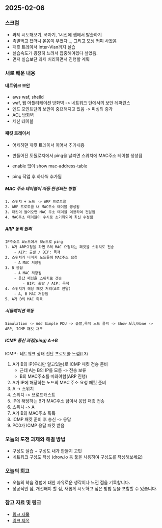 ## 2025-02-06

### 스크럼
- 과제 시도해보기, 푹자기, 1시전에 젭에서 탈출하기
- 족발먹고 잤더니 온몸이 부었다…, 그리고 모닝 커피 사왔음
- 패킷 트레이서 Inter-Vlan까지 실습
- 실습속도가 굉장히 느려서 집중해야겠다 싶었음.
- 먼저 실습보단 과제 처리하면서 진행할 계획

### 새로 배운 내용
#### 네트워크 보안
- aws waf, sheild
- waf, 웹 어플리케이션 방화벽 -> 네트워크 단에서의 보안 레퍼런스
- 엔드 포인트단의 보안이 중요해지고 있음 -> 피싱의 증가
- ACL 방화벽
- 세션 테이블

#### 패킷 트레이서
- 어제하던 패킷 트레이서 이어서 추가내용
- 만들어진 토폴로지에서 ping을 날리면 스위치에 MAC주소 테이블 생성됨

- enable 없이 show mac-address-table
- ping 작업 후 하나씩 추가됨
##### MAC 주소 테이블이 자동 완성되는 방법
    1. 스위치 + 노드 -> ARP 프로토콜
    2. ARP 프로토콜 내 MAC주소 테이블 생성됨
    3. 패킷이 들어오면 MAC 주소 테이블 이용하여 전달됨
    4. MAC주소 테이블이 수시로 초기화되며 최신 수정됨

##### ARP 동작 원리
    IP주소로 A노드에서 B노드로 ping
    1. A가 ARP요청을 하면 B의 MAC 요청하는 패킷을 스위치로 전송
        - AIP: 출발 / BIP: 목적
    2. 스위치가 나머지 노드들에 MAC주소 요청
        - A MAC 저장됨
    3. B 응답
        - A MAC 저장됨
        - 응답 패킷을 스위치로 전송
            - BIP: 출발 / AIP: 목적
    4. 스위치가 해당 패킷 처리(A로 전달)
        - A, B MAC 저장됨
    5. A가 B의 MAC 획득
##### 시뮬레이션 작동
    Simulation -> Add Simple PDU -> 출발,목적 노드 클릭 -> Show All/None -> ARP, ICMP 패킷 채크

##### ICMP 통신 과정(ping) A->B
ICMP : 네트워크 상태 진단 프로토콜 느낌(L3)
1. A가 B의 IP(우리만 알고있는)로 ICMP 패킷 전송 준비
    - 근데 A는 B의 IP를 모름 -> 전송 보류
    - B의 MAC주소를 따와야함(ARP 진행)
2. A가 IP에 해당하는 노드의 MAC 주소 요청 패킷 준비
3. A -> 스위치
4. 스위치 -> 브로드캐스트
5. IP에 해당하는 B가 MAC주소 담아서 응답 패킷 전송
6. 스위치 -> A
7. A가 B의 MAC주소 획득
8. ICMP 패킷 준비 후 송신 -> 응답
9. PC0가 ICMP 응답 패킷 받음
    
### 오늘의 도전 과제와 해결 방법
- 구성도 실습 + 구성도 내가 만들지 고민
- 네트워크 구성도 작성 (drow.io 등 툴을 사용하여 구성도를 작성해보세요)

### 오늘의 회고
- 오늘의 학습 경험에 대한 자유로운 생각이나 느낀 점을 기록합니다.
- 성공적인 점, 개선해야 할 점, 새롭게 시도하고 싶은 방법 등을 포함할 수 있습니다.

### 참고 자료 및 링크
- [링크 제목](URL)
- [링크 제목](URL)
